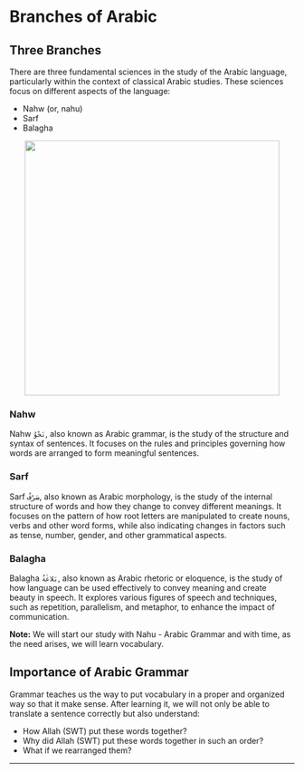 # Branches of Arabic

## Three Branches 
There are three fundamental sciences in the study of the Arabic language, particularly within the context of classical Arabic studies. These sciences focus on different aspects of the language:
- Nahw (or, nahu)
- Sarf
- Balagha

<p align="center">
  <img src="https://github.com/mdfnam/QnA/assets/156814846/619677d2-3278-47e6-8838-2c1a84d0635a" width="450">
</p>

### Nahw
Nahw `نَحْوُ`, also known as Arabic grammar, is the study of the structure and syntax of sentences. It focuses on the rules and principles governing how words are arranged to form meaningful sentences.

### Sarf  
Sarf `صَرْفُ`, also known as Arabic morphology, is the study of the internal structure of words and how they change to convey different meanings. It focuses on the pattern of how root letters are manipulated to create nouns, verbs and other word forms, while also indicating changes in factors such as tense, number, gender, and other grammatical aspects.

### Balagha  
Balagha `بَلاغَةُ`, also known as Arabic rhetoric or eloquence, is the study of how language can be used effectively to convey meaning and create beauty in speech. It explores various figures of speech and techniques, such as repetition, parallelism, and metaphor, to enhance the impact of communication.

**Note:** We will start our study with Nahu - Arabic Grammar and with time, as the need arises, we will learn vocabulary.

## Importance of Arabic Grammar
Grammar teaches us the way to put vocabulary in a proper and organized way so that it make sense. After learning it, we will not only be able to translate a sentence correctly but also understand:
- How Allah (SWT) put these words together?
- Why did Allah (SWT) put these words together in such an order?
- What if we rearranged them?

---
